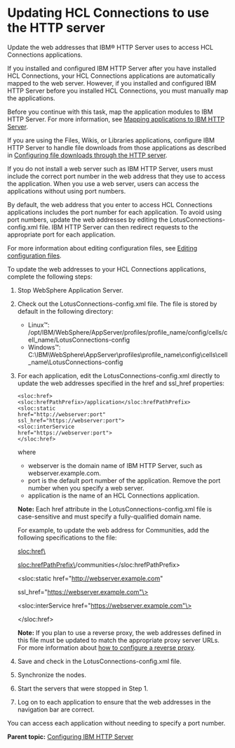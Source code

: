 # Updating HCL Connections to use the HTTP server 

Update the web addresses that IBM® HTTP Server uses to access HCL Connections applications.

If you installed and configured IBM HTTP Server after you have installed HCL Connections, your HCL Connections applications are automatically mapped to the web server. However, if you installed and configured IBM HTTP Server before you installed HCL Connections, you must manually map the applications.

Before you continue with this task, map the application modules to IBM HTTP Server. For more information, see [Mapping applications to IBM HTTP Server](t_map_apps2ihs.md).

If you are using the Files, Wikis, or Libraries applications, configure IBM HTTP Server to handle file downloads from those applications as described in [Configuring file downloads through the HTTP server](t_install_post_files_downloads.md).

If you do not install a web server such as IBM HTTP Server, users must include the correct port number in the web address that they use to access the application. When you use a web server, users can access the applications without using port numbers.

By default, the web address that you enter to access HCL Connections applications includes the port number for each application. To avoid using port numbers, update the web addresses by editing the LotusConnections-config.xml file. IBM HTTP Server can then redirect requests to the appropriate port for each application.

For more information about editing configuration files, see [Editing configuration files](../admin/t_admin_common_checkout_config_file.md).

To update the web addresses to your HCL Connections applications, complete the following steps:

1.  Stop WebSphere Application Server.

2.  Check out the LotusConnections-config.xml file. The file is stored by default in the following directory:

    -   Linux™: /opt/IBM/WebSphere/AppServer/profiles/profile\_name/config/cells/cell\_name/LotusConnections-config
    -   Windows™: C:\\IBM\\WebSphere\\AppServer\\profiles\\profile\_name\\config\\cells\\cell\_name\\LotusConnections-config
3.  For each application, edit the LotusConnections-config.xml directly to update the web addresses specified in the href and ssl\_href properties:

    ```
    <sloc:href>
    <sloc:hrefPathPrefix>/application</sloc:hrefPathPrefix>
    <sloc:static
    href="http://webserver:port"
    ssl_href="https://webserver:port">
    <sloc:interService 
    href="https://webserver:port">
    </sloc:href>
    ```

    where

    -   webserver is the domain name of IBM HTTP Server, such as webserver.example.com.
    -   port is the default port number of the application. Remove the port number when you specify a web server.
    -   application is the name of an HCL Connections application.
    
       **Note:** Each href attribute in the LotusConnections-config.xml file is case-sensitive and must specify a fully-qualified domain name.

    For example, to update the web address for Communities, add the following specifications to the file:

    <sloc:href\>

    <sloc:hrefPathPrefix\>/communities</sloc:hrefPathPrefix\>

    <sloc:static href="http://webserver.example.com"

    ssl\_href="https://webserver.example.com"\>

    <sloc:interService href="https://webserver.example.com"\>

    </sloc:href\>

    **Note:** If you plan to use a reverse proxy, the web addresses defined in this file must be updated to match the appropriate proxy server URLs. For more information about [how to configure a reverse proxy](../install/t_install_deploy_caching_proxy.md).

4.  Save and check in the LotusConnections-config.xml file.

5.  Synchronize the nodes.

6.  Start the servers that were stopped in Step 1.

7.  Log on to each application to ensure that the web addresses in the navigation bar are correct.

You can access each application without needing to specify a port number.

**Parent topic:** [Configuring IBM HTTP Server](../install/c_add_ihs_over.md)

